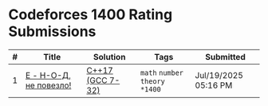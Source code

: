 # Codeforces 1400 Rating Submissions

| # | Title | Solution | Tags | Submitted |
|:-:|-------|----------|------|-----------|
| 1 | [E - Н-О-Д, не повезло!](https://codeforces.com/contest/2126/problem/E) | [C++17 (GCC 7-32)](https://codeforces.com/contest/2126/submission/329764295) | `math` `number theory` `*1400` | Jul/19/2025 05:16 PM |